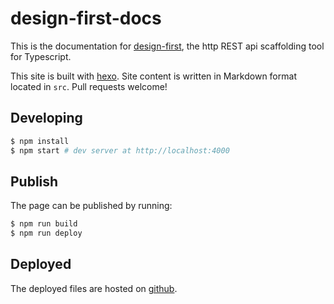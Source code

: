 # design-first-docs

This is the documentation for [design-first](https://github.com/adam-hanna/design-first), the http REST api scaffolding tool for Typescript.

This site is built with [hexo](http://hexo.io/). Site content is written in Markdown format located in `src`. Pull requests welcome!

## Developing

``` bash
$ npm install
$ npm start # dev server at http://localhost:4000
```
## Publish

The page can be published by running:

``` bash
$ npm run build
$ npm run deploy
```

## Deployed

The deployed files are hosted on [github](https://adam-hanna.github.io/design-first-docs).
